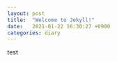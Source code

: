 ```yaml
---
layout: post
title:  "Welcome to Jekyll!"
date:   2021-01-22 16:30:27 +0900
categories: diary
---
```

test

